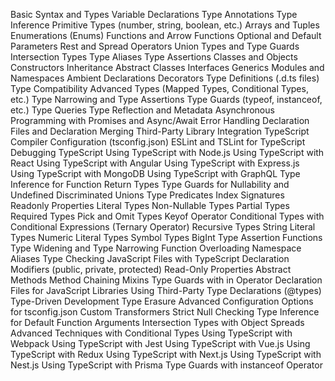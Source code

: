 Basic Syntax and Types
Variable Declarations
Type Annotations
Type Inference
Primitive Types (number, string, boolean, etc.)
Arrays and Tuples
Enumerations (Enums)
Functions and Arrow Functions
Optional and Default Parameters
Rest and Spread Operators
Union Types and Type Guards
Intersection Types
Type Aliases
Type Assertions
Classes and Objects
Constructors
Inheritance
Abstract Classes
Interfaces
Generics
Modules and Namespaces
Ambient Declarations
Decorators
Type Definitions (.d.ts files)
Type Compatibility
Advanced Types (Mapped Types, Conditional Types, etc.)
Type Narrowing and Type Assertions
Type Guards (typeof, instanceof, etc.)
Type Queries
Type Reflection and Metadata
Asynchronous Programming with Promises and Async/Await
Error Handling
Declaration Files and Declaration Merging
Third-Party Library Integration
TypeScript Compiler Configuration (tsconfig.json)
ESLint and TSLint for TypeScript
Debugging TypeScript
Using TypeScript with Node.js
Using TypeScript with React
Using TypeScript with Angular
Using TypeScript with Express.js
Using TypeScript with MongoDB
Using TypeScript with GraphQL
Type Inference for Function Return Types
Type Guards for Nullability and Undefined
Discriminated Unions
Type Predicates
Index Signatures
Readonly Properties
Literal Types
Non-Nullable Types
Partial Types
Required Types
Pick and Omit Types
Keyof Operator
Conditional Types with Conditional Expressions (Ternary Operator)
Recursive Types
String Literal Types
Numeric Literal Types
Symbol Types
BigInt Type
Assertion Functions
Type Widening and Type Narrowing
Function Overloading
Namespace Aliases
Type Checking JavaScript Files with TypeScript
Declaration Modifiers (public, private, protected)
Read-Only Properties
Abstract Methods
Method Chaining
Mixins
Type Guards with in Operator
Declaration Files for JavaScript Libraries
Using Third-Party Type Declarations (@types)
Type-Driven Development
Type Erasure
Advanced Configuration Options for tsconfig.json
Custom Transformers
Strict Null Checking
Type Inference for Default Function Arguments
Intersection Types with Object Spreads
Advanced Techniques with Conditional Types
Using TypeScript with Webpack
Using TypeScript with Jest
Using TypeScript with Vue.js
Using TypeScript with Redux
Using TypeScript with Next.js
Using TypeScript with Nest.js
Using TypeScript with Prisma
Type Guards with instanceof Operator
